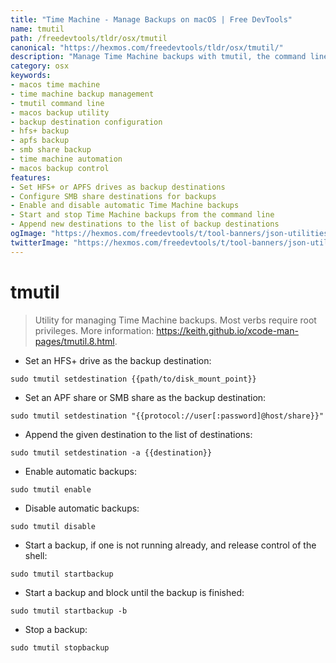 ```yaml
---
title: "Time Machine - Manage Backups on macOS | Free DevTools"
name: tmutil
path: /freedevtools/tldr/osx/tmutil
canonical: "https://hexmos.com/freedevtools/tldr/osx/tmutil/"
description: "Manage Time Machine backups with tmutil, the command line interface for macOS. Automate, enable, disable, start and stop backups easily. Free online tool, no registration required."
category: osx
keywords:
- macos time machine
- time machine backup management
- tmutil command line
- macos backup utility
- backup destination configuration
- hfs+ backup
- apfs backup
- smb share backup
- time machine automation
- macos backup control
features:
- Set HFS+ or APFS drives as backup destinations
- Configure SMB share destinations for backups
- Enable and disable automatic Time Machine backups
- Start and stop Time Machine backups from the command line
- Append new destinations to the list of backup destinations
ogImage: "https://hexmos.com/freedevtools/t/tool-banners/json-utilities-banner.png"
twitterImage: "https://hexmos.com/freedevtools/t/tool-banners/json-utilities-banner.png"
---
```


# tmutil

> Utility for managing Time Machine backups. Most verbs require root privileges.
> More information: <https://keith.github.io/xcode-man-pages/tmutil.8.html>.

- Set an HFS+ drive as the backup destination:

`sudo tmutil setdestination {{path/to/disk_mount_point}}`

- Set an APF share or SMB share as the backup destination:

`sudo tmutil setdestination "{{protocol://user[:password]@host/share}}"`

- Append the given destination to the list of destinations:

`sudo tmutil setdestination -a {{destination}}`

- Enable automatic backups:

`sudo tmutil enable`

- Disable automatic backups:

`sudo tmutil disable`

- Start a backup, if one is not running already, and release control of the shell:

`sudo tmutil startbackup`

- Start a backup and block until the backup is finished:

`sudo tmutil startbackup -b`

- Stop a backup:

`sudo tmutil stopbackup`

